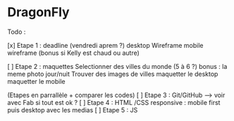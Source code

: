 # DragonFly

Todo : 

[x] Etape 1 : deadline (vendredi aprem ?)
desktop Wireframe
mobile wireframe (bonus si Kelly est chaud ou autre)

[ ] Etape 2 : maquettes
Selectionner des villes du monde (5 à 6 ?)
bonus : la meme photo jour/nuit 
Trouver des images de villes 
maquetter le desktop
maquetter le mobile

(Etapes en parrallèle + comparer les codes)
[ ] Etape 3 : Git/GitHub --> voir avec Fab si tout est ok ? 
[ ] Etape 4 : HTML /CSS 
responsive : mobile first puis desktop avec les medias
[ ] Etape 5 : JS
